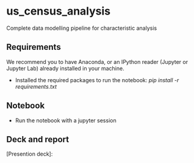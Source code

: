 # us_census_analysis
Complete data modelling pipeline for characteristic analysis



## Requirements

We recommend you to have Anaconda, or an IPython reader (Jupyter or Jupyter Lab) already installed in your machine.

- Installed the required packages to run the notebook: *pip install -r requirements.txt*

## Notebook

- Run the notebook with a jupyter session

## Deck and report

[Presention deck]: 

